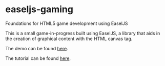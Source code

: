 # easeljs-gaming
Foundations for HTML5 game development using EaselJS

This is a small game-in-progress built using EaselJS, a library that aids in the creation of graphical
content with the HTML canvas tag. 

The demo can be found [here](http://camirmas.github.io/easeljs-gaming/).

The tutorial can be found [here](http://camirmas.github.io/2015/01/19/First-Steps-with-EaselJS/).
